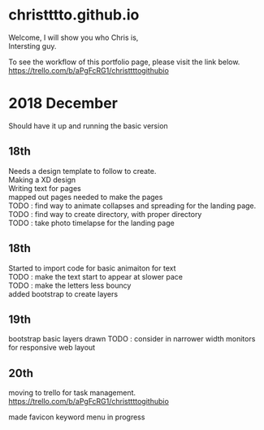 # christttto.github.io

Welcome, I will show you who Chris is,  
Intersting guy.

To see the workflow of this portfolio page, please visit the link below.  
https://trello.com/b/aPgFcRG1/christtttogithubio

# 2018 December

Should have it up and running the basic version

## 18th

Needs a design template to follow to create.</br>
Making a XD design</br>
Writing text for pages</br>
mapped out pages needed to make the pages</br>
TODO : find way to animate collapses and spreading for the landing page.</br>
TODO : find way to create directory, with proper directory</br>
TODO : take photo timelapse for the landing page</br>

## 18th

Started to import code for basic animaiton for text</br>
TODO : make the text start to appear at slower pace</br>
TODO : make the letters less bouncy</br>
added bootstrap to create layers

## 19th

bootstrap basic layers drawn
TODO : consider in narrower width monitors for responsive web layout

## 20th

moving to trello for task management.
https://trello.com/b/aPgFcRG1/christtttogithubio

made favicon
keyword menu in progress
